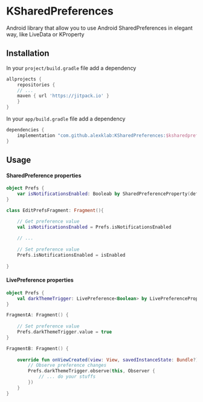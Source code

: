 # KSharedPreferences
Android library that allow you to use Android SharedPreferences in elegant way, like LiveData or KProperty

Installation
-----
In your `project/build.gradle` file add a dependency
```groovy
allprojects {
    repositories {
	// ...
	maven { url 'https://jitpack.io' }
    }
}
```
In your `app/build.gradle` file add a dependency
```groovy
dependencies {
    implementation "com.github.alexklab:KSharedPreferences:$ksharedpreferences_version"
}
```
Usage
-----
#### SharedPreference properties 
```kotlin
object Prefs {
    var isNotificationsEnabled: Booleab by SharedPreferenceProperty(defaultValue = false) 
}

class EditPrefsFragment: Fragment(){

    // Get preference value
    val isNotificationsEnabled = Prefs.isNotificationsEnabled
  
    // ...
  
    // Set preference value 
    Prefs.isNotificationsEnabled = isEnabled
      
}
```

#### LivePreference properties
```kotlin
object Prefs {
    val darkThemeTrigger: LivePreference<Boolean> by LivePreferenceProperty(defaultValue = false)
}

FragmentA: Fragment() {
    
    // Set preference value
    Prefs.darkThemeTrigger.value = true
}

FragmentB: Fragment() {
    
    override fun onViewCreated(view: View, savedInstanceState: Bundle?) {
        // Observe preference changes
        Prefs.darkThemeTrigger.observe(this, Observer {
            // ... do your stuffs
        })
    }
}
